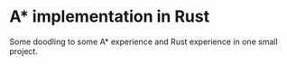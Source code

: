# A* implementation in Rust

Some doodling to some A* experience and Rust experience in one small project.